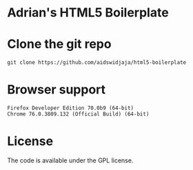 # Adrian's HTML5 Boilerplate

# Clone the git repo

```
git clone https://github.com/aidswidjaja/html5-boilerplate
```

# Browser support

    Firefox Developer Edition 70.0b9 (64-bit)
    Chrome 76.0.3809.132 (Official Build) (64-bit)

# License

The code is available under the GPL license.
